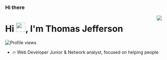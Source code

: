 ### Hi there 

<img align="right" heigth="598em" src="https://raw.githubusercontent.com/gist/ThomasJPF/a498b9b13f2013b59862ba05931a3af5/raw/e795ff38bb870f98b8115e3d83196a9ff5cdf824/githhubcard.svg"/>
<h1 align="left">Hi <img src="https://raw.githubusercontent.com/kaueMarques/kaueMarques/master/hi.gif" height="30px">, I'm Thomas Jefferson</h1>
<p align="left"> <img src="https://komarev.com/ghpvc/?username=ThomasJPF&color=green" alt="Profile views" /> </p>

- 🔥 Web Developer Junior & Network analyst, focused on helping people

<!-- - 🔭 I’m currently working at [Rocketseat](https://github.com/Rocketseat) -->

<!-- - ▶️ I (not) regularly post videos on [youtube.com/maykbrito](https://youtube.com/maykbrito) -->

<!-- - 💬 Ask me about **JavaScript, HTML, CSS, SQL, Node.JS**

- ⚡ Fun fact **Oneye 😜**

- 👨‍💻 More at [maykbrito.dev](https://maykbrito.dev) -->

<br><br>

<!-- ## Contact

<p align="left" style="background:yellow">
<a href="https://codepen.io/ThomasJPF" target="_blank">
  <img align="center" src="https://img.shields.io/badge/-maykbrito-05122A?style=flat&logo=codepen" alt="codepen"/>
</a>
<a href="https://twitter.com/ThomasJPF" target="_blank">
  <img align="center" src="https://img.shields.io/badge/ThomasJPF?style=flat&logo=twitter" alt="twitter"/>  
</a>
<a href="https://linkedin.com/in/ThomasJPF" target="_blank">
  <img align="center" src="https://img.shields.io/badge/ThomasJPF?style=flat&logo=linkedin" alt="linkedin"/>
</a>
<a href="https://instagram.com/ThomasJPF" target="_blank">
 <img align="center" src="https://img.shields.io/badge/ThomasJPF?style=flat&logo=instagram" alt="instagram"/>
</a>
<a href="https://youtube.com/ThomasJPF" target="_blank">
 <img align="center" src="https://img.shields.io/badge/ThomasJPF?style=flat&logo=youtube" alt="youtube"/>
</a>
</p>-->

<!--
**ThomasJPF/ThomasJPF** is a ✨ _special_ ✨ repository because its `README.md` (this file) appears on your GitHub profile.

Here are some ideas to get you started:

- 🔭 I’m currently working on ...
- 🌱 I’m currently learning ...
- 👯 I’m looking to collaborate on ...
- 🤔 I’m looking for help with ...
- 💬 Ask me about ...
- 📫 How to reach me: ...
- 😄 Pronouns: ...
- ⚡ Fun fact: ...
-->
